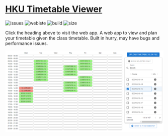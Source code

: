# [HKU Timetable Viewer](https://lioqing.github.io/hku-timetable-viewer/)

![issues](https://img.shields.io/github/issues/LioQing/hku-timetable-viewer)
![webiste](https://img.shields.io/website?url=https%3A%2F%2Flioqing.github.io%2Fhku-timetable-viewer%2F)
![build](https://img.shields.io/github/workflow/status/LioQing/hku-timetable-viewer/Deploy%20GitHub%20Pages)
![size](https://img.shields.io/github/repo-size/LioQing/hku-timetable-viewer)

Click the heading above to visit the web app.
A web app to view and plan your timetable given the class timetable.
Built in hurry, may have bugs and performance issues.

![screenshot](screenshot.png)

